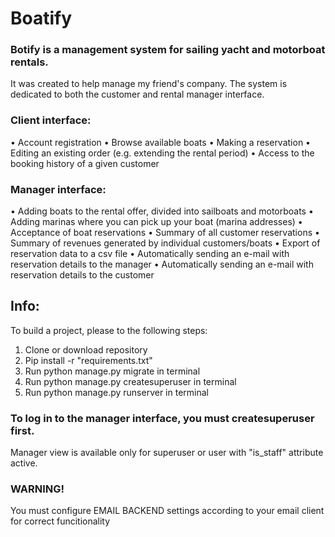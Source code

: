 # Boatify
### Botify is a management system for sailing yacht and motorboat rentals.
It was created to help manage my friend's company.
The system is dedicated to both the customer and rental manager interface.

### Client interface:
• Account registration
• Browse available boats
• Making a reservation
• Editing an existing order (e.g. extending the rental period)
• Access to the booking history of a given customer

### Manager interface:
• Adding boats to the rental offer, divided into sailboats and motorboats
• Adding marinas where you can pick up your boat (marina addresses)
• Acceptance of boat reservations
• Summary of all customer reservations
• Summary of revenues generated by individual customers/boats
• Export of reservation data to a csv file
• Automatically sending an e-mail with reservation details to the manager
• Automatically sending an e-mail with reservation details to the customer

## Info:
To build a project, please to the following steps:

1. Clone or download repository
2. Pip install -r "requirements.txt"
3. Run python manage.py migrate in terminal
4. Run python manage.py createsuperuser in terminal
5. Run python manage.py runserver in terminal


### To log in to the manager interface, you must createsuperuser first.
Manager view is available only for superuser or user with "is_staff" attribute active.

### WARNING!
You must configure EMAIL BACKEND settings according to your email client for correct funcitionality
